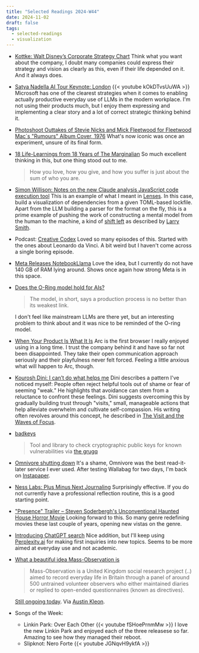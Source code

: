 ```yaml
---
title: "Selected Readings 2024-W44"
date: 2024-11-02
draft: false
tags:
  - selected-readings
  - visualization
---
```


- [Kottke: Walt Disney’s Corporate Strategy Chart](https://kottke.org/24/10/walt-disneys-corporate-strategy-chart-1)
  Think what you want about the company, I doubt many companies could express their strategy and vision as clearly as this, even if their life depended on it. And it always does.
- [Satya Nadella AI Tour Keynote: London](https://www.youtube.com/watch?v=kOkDTvsUuWA)
  {{< youtube kOkDTvsUuWA >}}
  Microsoft has one of the clearest strategies when it comes to enabling actually productive everyday use of LLMs in the modern workplace. I'm not using their products much, but I enjoy them expressing and implementing a clear story and a lot of correct strategic thinking behind it.
- [Photoshoot Outtakes of Stevie Nicks and Mick Fleetwood for Fleetwood Mac´s "Rumours" Album Cover, 1976](https://www.vintag.es/2024/10/rumours-outtakes.html)
  What's now iconic was once an experiment, unsure of its final form.
- [18 Life-Learnings from 18 Years of The Marginalian](https://www.themarginalian.org/2024/10/22/marginalian-18/)
  So much excellent thinking in this, but one thing stood out to me.
  > How you love, how you give, and how you suffer is just about the sum of who you are.
- [Simon Willison: Notes on the new Claude analysis JavaScript code execution tool](https://simonwillison.net/2024/Oct/24/claude-analysis-tool/)
  This is an example of what I meant in [Lenses](posts/2024-10-24-lenses/). In this case, build a visualization of dependencies from a given TOML-based lockfile. Apart from the LLM building a parser for the format on the fly, this is a prime example of pushing the work of constructing a mental model from the human to the machine, a kind of [shift left](https://en.wikipedia.org/wiki/Shift-left_testing) as described by [Larry Smith](https://dl.acm.org/doi/10.5555/500399.500404).
- Podcast: [Creative Codex](https://mjdorian.com/codex/)
  Loved so many episodes of this. Started with the ones about Leonardo da Vinci. A bit weird but I haven't come across a single boring episode.
- [Meta Releases NotebookLlama](https://www.perplexity.ai/page/meta-releases-notebookllama-v8cK.jRERmyT_hir4_ZT3g)
  Love the idea, but I currently do not have 140 GB of RAM lying around. Shows once again how strong Meta is in this space.
- [Does the O-Ring model hold for AIs?](https://marginalrevolution.com/marginalrevolution/2024/10/does-the-o-ring-model-hold-for-ais.html)
  > The model, in short, says a production process is no better than its weakest link.
  
  I don't feel like mainstream LLMs are there yet, but an interesting problem to think about and it was nice to be reminded of the O-ring model.
- [When Your Product Is What It Is](https://spyglass.org/joan-of-arc/)
  Arc is the first browser I really enjoyed using in a long time. I trust the company behind it and have so far not been disappointed. They take their open communication approach seriously and their playfulness never felt forced. Feeling a little anxious what will happen to Arc, though.
- [Kourosh Dini: I can’t do what helps me](https://www.kouroshdini.com/i-cant-do-what-helps-me/)
  Dini describes a pattern I've noticed myself: People often reject helpful tools out of shame or fear of seeming "weak." He highlights that avoidance can stem from a reluctance to confront these feelings. Dini suggests overcoming this by gradually building trust through "visits," small, manageable actions that help alleviate overwhelm and cultivate self-compassion. His writing often revolves around this concept, he described in [The Visit and the Waves of Focus](https://www.kouroshdini.com/the-visit-and-the-waves-of-focus/).
- [badkeys](https://x.com/sekurlsa_pw/status/1849592737063936113)
  > Tool and library to check cryptographic public keys for known vulnerabilities
  via [the grugq](https://buttondown.com/grugq/archive/october-25-2024/)
- [Omnivore shutting down](https://blog.omnivore.app/p/details-on-omnivore-shutting-down) It's a shame, Omnivore was the best read-it-later service I ever used. After testing Wallabag for two days, I'm back on [Instapaper](https://www.instapaper.com).
- [Ness Labs: Plus Minus Next Journaling](https://nesslabs.com/plus-minus-next) Surprisingly effective. If you do not currently have a professional reflection routine, this is a good starting point.
- ["Presence" Trailer – Steven Soderbergh's Unconventional Haunted House Horror Movie](https://bloody-disgusting.com/news/3837935/presence-trailer-steven-soderberghs-unconventional-haunted-house-horror-movie/) Looking forward to this. So many genre redefining movies these last couple of years, opening new vistas on the genre.
- [Introducing ChatGPT search](https://openai.com/index/introducing-chatgpt-search/) Nice addition, but I'll keep using [Perplexity.ai](https://www.perplexity.ai/) for making first inquiries into new topics. Seems to be more aimed at everyday use and not academic.
- [What a beautiful idea Mass-Observation is](https://en.wikipedia.org/wiki/Mass-Observation)
  > Mass-Observation is a United Kingdom social research project (..) aimed to record everyday life in Britain through a panel of around 500 untrained volunteer observers who either maintained diaries or replied to open-ended questionnaires (known as directives).
  
  [Still ongoing today](https://massobs.org.uk/the-archive/). Via [Austin Kleon](https://austinkleon.com/2020/06/11/mass-observation/).
- Songs of the Week:
  - Linkin Park: Over Each Other
    {{< youtube fSHoePrnmMw >}}
    I love the new Linkin Park and enjoyed each of the three releasese so far. Amazing to see how they managed their reboot.
  - Slipknot: Nero Forte
    {{< youtube JGNqvH9ykfA >}}
